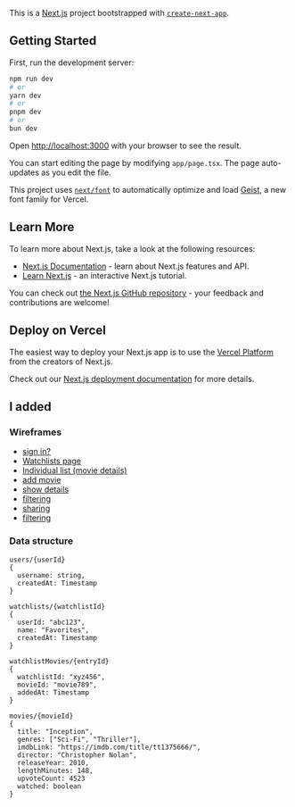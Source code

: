 This is a [Next.js](https://nextjs.org) project bootstrapped with [`create-next-app`](https://nextjs.org/docs/app/api-reference/cli/create-next-app).

## Getting Started

First, run the development server:

```bash
npm run dev
# or
yarn dev
# or
pnpm dev
# or
bun dev
```

Open [http://localhost:3000](http://localhost:3000) with your browser to see the result.

You can start editing the page by modifying `app/page.tsx`. The page auto-updates as you edit the file.

This project uses [`next/font`](https://nextjs.org/docs/app/building-your-application/optimizing/fonts) to automatically optimize and load [Geist](https://vercel.com/font), a new font family for Vercel.

## Learn More

To learn more about Next.js, take a look at the following resources:

- [Next.js Documentation](https://nextjs.org/docs) - learn about Next.js features and API.
- [Learn Next.js](https://nextjs.org/learn) - an interactive Next.js tutorial.

You can check out [the Next.js GitHub repository](https://github.com/vercel/next.js) - your feedback and contributions are welcome!

## Deploy on Vercel

The easiest way to deploy your Next.js app is to use the [Vercel Platform](https://vercel.com/new?utm_medium=default-template&filter=next.js&utm_source=create-next-app&utm_campaign=create-next-app-readme) from the creators of Next.js.

Check out our [Next.js deployment documentation](https://nextjs.org/docs/app/building-your-application/deploying) for more details.

## I added

### Wireframes

- [sign in?]()
- [Watchlists page](https://wireframe.cc/gUXnyI)
- [Individual list (movie details)](https://wireframe.cc/WbNstm)
- [add movie]()
- [show details]()
- [filtering]()
- [sharing]()
- [filtering]()

### Data structure
```
users/{userId}
{
  username: string,
  createdAt: Timestamp
}

watchlists/{watchlistId}
{
  userId: "abc123",
  name: "Favorites",
  createdAt: Timestamp
}

watchlistMovies/{entryId}
{
  watchlistId: "xyz456",
  movieId: "movie789",
  addedAt: Timestamp
}

movies/{movieId}
{
  title: "Inception",
  genres: ["Sci-Fi", "Thriller"],
  imdbLink: "https://imdb.com/title/tt1375666/",
  director: "Christopher Nolan",
  releaseYear: 2010,
  lengthMinutes: 148,
  upvoteCount: 4523
  watched: boolean
}
```

